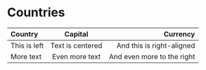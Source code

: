 # Countries
| Country         | Capital        | Currency         | 
| :----------- | :--------------: | -------------------------: |
| This is left | Text is centered | And this is right-aligned  |
| More text    | Even more text   | And even more to the right |